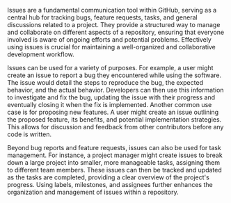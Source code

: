 Issues are a fundamental communication tool within GitHub, serving as a central hub for tracking bugs, feature requests, tasks, and general discussions related to a project. They provide a structured way to manage and collaborate on different aspects of a repository, ensuring that everyone involved is aware of ongoing efforts and potential problems. Effectively using issues is crucial for maintaining a well-organized and collaborative development workflow.

Issues can be used for a variety of purposes. For example, a user might create an issue to report a bug they encountered while using the software. The issue would detail the steps to reproduce the bug, the expected behavior, and the actual behavior. Developers can then use this information to investigate and fix the bug, updating the issue with their progress and eventually closing it when the fix is implemented. Another common use case is for proposing new features. A user might create an issue outlining the proposed feature, its benefits, and potential implementation strategies. This allows for discussion and feedback from other contributors before any code is written.

Beyond bug reports and feature requests, issues can also be used for task management. For instance, a project manager might create issues to break down a large project into smaller, more manageable tasks, assigning them to different team members. These issues can then be tracked and updated as the tasks are completed, providing a clear overview of the project's progress. Using labels, milestones, and assignees further enhances the organization and management of issues within a repository.